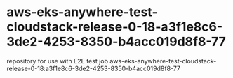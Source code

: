 # aws-eks-anywhere-test-cloudstack-release-0-18-a3f1e8c6-3de2-4253-8350-b4acc019d8f8-77
repository for use with E2E test job aws-eks-anywhere-test-cloudstack-release-0-18:a3f1e8c6-3de2-4253-8350-b4acc019d8f8-77
